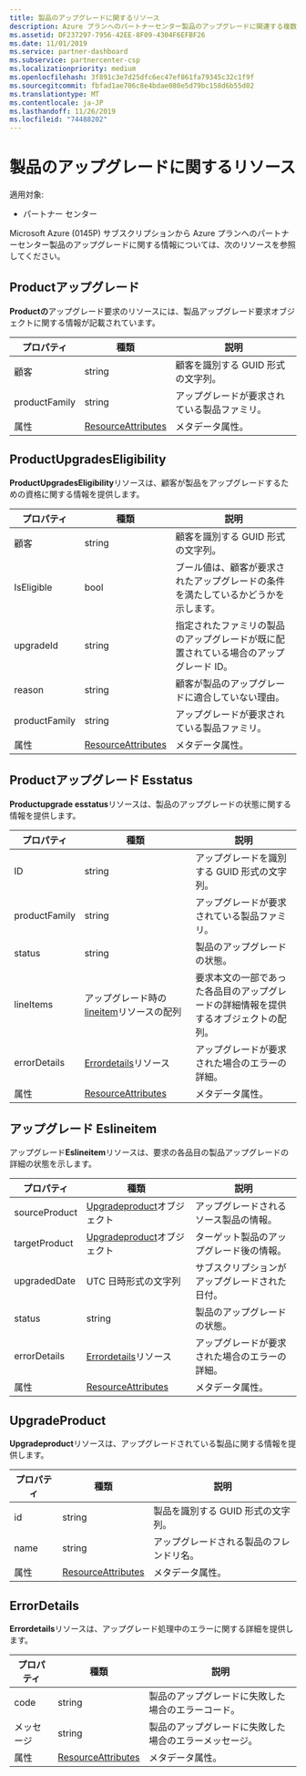 ```yaml
---
title: 製品のアップグレードに関するリソース
description: Azure プランへのパートナーセンター製品のアップグレードに関連する複数のリソースを使用できます。 これには、ProductUpgradeRequest ProductUpgradesEligibility、Productupgradeesstatus、アップグレード Eslineitem、UpgradeProduct、および ErrorDetails が含まれます。
ms.assetid: DF237297-7956-42EE-8F09-4304F6EFBF26
ms.date: 11/01/2019
ms.service: partner-dashboard
ms.subservice: partnercenter-csp
ms.localizationpriority: medium
ms.openlocfilehash: 3f891c3e7d25dfc6ec47ef861fa79345c32c1f9f
ms.sourcegitcommit: fbfad1ae706c8e4bdae080e5d79bc158d6b55d02
ms.translationtype: MT
ms.contentlocale: ja-JP
ms.lasthandoff: 11/26/2019
ms.locfileid: "74488202"
---
```

# <a name="product-upgrade-resources"></a>製品のアップグレードに関するリソース

適用対象:

- パートナー センター

Microsoft Azure (0145P) サブスクリプションから Azure プランへのパートナーセンター製品のアップグレードに関する情報については、次のリソースを参照してください。

## <a name="productupgraderequest"></a>Productアップグレード

**Productの**アップグレード要求のリソースには、製品アップグレード要求オブジェクトに関する情報が記載されています。

| プロパティ | 種類 | 説明 |
|----------------------|----------------------------------------------|----------------------------------------------------------------|
| 顧客           | string                                       | 顧客を識別する GUID 形式の文字列。 |
| productFamily        | string                                       | アップグレードが要求されている製品ファミリ。 |
| 属性           | [ResourceAttributes](utility-resources.md#resourceattributes) | メタデータ属性。 |

## <a name="productupgradeseligibility"></a>ProductUpgradesEligibility

**ProductUpgradesEligibility**リソースは、顧客が製品をアップグレードするための資格に関する情報を提供します。

| プロパティ | 種類 | 説明 |
|----------------------|--------------------------------------------- |----------------------------------------------------------------|
| 顧客           | string                                       | 顧客を識別する GUID 形式の文字列。 |          | productFamily        | string                                       | アップグレードが要求されている製品ファミリ。 |
| IsEligible           | bool                                         | ブール値は、顧客が要求されたアップグレードの条件を満たしているかどうかを示します。 |
| upgradeId            | string                                       | 指定されたファミリの製品のアップグレードが既に配置されている場合のアップグレード ID。 |
| reason               | string                                       | 顧客が製品のアップグレードに適合していない理由。 |
| productFamily        | string                                       | アップグレードが要求されている製品ファミリ。 |
| 属性           | [ResourceAttributes](utility-resources.md#resourceattributes) | メタデータ属性。  

## <a name="productupgradesstatus"></a>Productアップグレード Esstatus

**Productupgrade esstatus**リソースは、製品のアップグレードの状態に関する情報を提供します。

| プロパティ | 種類 | 説明 |
|---------------------|----------------------------------------------------------------|-----------------------------------------------|
| ID                  | string                                                         | アップグレードを識別する GUID 形式の文字列。 |
| productFamily       | string                                                         | アップグレードが要求されている製品ファミリ。
| status              | string                                                         | 製品のアップグレードの状態。
| lineItems           | アップグレード時の[lineitem](#upgradeslineitem)リソースの配列       | 要求本文の一部であった各品目のアップグレードの詳細情報を提供するオブジェクトの配列。
| errorDetails        | [Errordetails](#errordetails)リソース                         | アップグレードが要求された場合のエラーの詳細。
| 属性          | [ResourceAttributes](utility-resources.md#resourceattributes)  | メタデータ属性。 |

## <a name="upgradeslineitem"></a>アップグレード Eslineitem

アップグレード**Eslineitem**リソースは、要求の各品目の製品アップグレードの詳細の状態を示します。

| プロパティ | 種類 | 説明 |
|-----------------|-----------------------------------------------------|--------------------------------------------------------------|
| sourceProduct   | [Upgradeproduct](#upgradeproduct)オブジェクト            | アップグレードされるソース製品の情報。 |
| targetProduct   | [Upgradeproduct](#upgradeproduct)オブジェクト            | ターゲット製品のアップグレード後の情報。 |
| upgradedDate    | UTC 日時形式の文字列                      | サブスクリプションがアップグレードされた日付。 |
| status          | string                                              | 製品のアップグレードの状態。 |
| errorDetails    | [Errordetails](#errordetails)リソース              | アップグレードが要求された場合のエラーの詳細。 |
| 属性      | [ResourceAttributes](utility-resources.md#resourceattributes) | メタデータ属性。  |

## <a name="upgradeproduct"></a>UpgradeProduct

**Upgradeproduct**リソースは、アップグレードされている製品に関する情報を提供します。

| プロパティ | 種類 |説明 |
|----------------------|----------------------------------------------|----------------------------------------------------------------|
| id                   | string                                       | 製品を識別する GUID 形式の文字列。 |
| name                 | string                                       | アップグレードされる製品のフレンドリ名。 |  
| 属性           | [ResourceAttributes](utility-resources.md#resourceattributes) | メタデータ属性。 |

## <a name="errordetails"></a>ErrorDetails

**Errordetails**リソースは、アップグレード処理中のエラーに関する詳細を提供します。

| プロパティ | 種類 | 説明 |
|-------------------------|----------------------------------------------|-------------------------------------------------------------|
| code                    | string                                       | 製品のアップグレードに失敗した場合のエラーコード。 |
| メッセージ                 | string                                       | 製品のアップグレードに失敗した場合のエラーメッセージ。 |
| 属性              | [ResourceAttributes](utility-resources.md#resourceattributes) | メタデータ属性。 |
